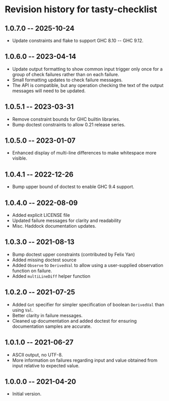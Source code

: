 # Revision history for tasty-checklist

## 1.0.7.0 -- 2025-10-24

  * Update constraints and flake to support GHC 8.10 -- GHC 9.12.

## 1.0.6.0 -- 2023-04-14

  * Update output formatting to show common input trigger only once for a group
    of check failures rather than on each failure.
  * Small formatting updates to check failure messages.
  * The API is compatible, but any operation checking the text of the output
    messages will need to be updated.

## 1.0.5.1 -- 2023-03-31

  * Remove constraint bounds for GHC builtin libraries.
  * Bump doctest constraints to allow 0.21 release series.

## 1.0.5.0 -- 2023-01-07

  * Enhanced display of multi-line differences to make whitespace more visible.

## 1.0.4.1 -- 2022-12-26

  * Bump upper bound of doctest to enable GHC 9.4 support.

## 1.0.4.0 -- 2022-08-09
  * Added explicit LICENSE file
  * Updated failure messages for clarity and readability
  * Misc. Haddock documentation updates.

## 1.0.3.0 -- 2021-08-13
  * Bump doctest upper constraints (contributed by Felix Yan)
  * Added missing doctest source
  * Added `Observe` to `DerivedVal` to allow using a user-supplied
    observation function on failure.
  * Added `multiLineDiff` helper function

## 1.0.2.0 -- 2021-07-25
  * Added `Got` specifier for simpler specification of boolean
    `DerivedVal` than using `Val`.
  * Better clarity in failure messages.
  * Cleaned up documentation and added doctest for ensuring
    documentation samples are accurate.

## 1.0.1.0 -- 2021-06-27

* ASCII output, no UTF-8.
* More information on failures regarding input and value obtained from
  input relative to expected value.

## 1.0.0.0 -- 2021-04-20

* Initial version.
